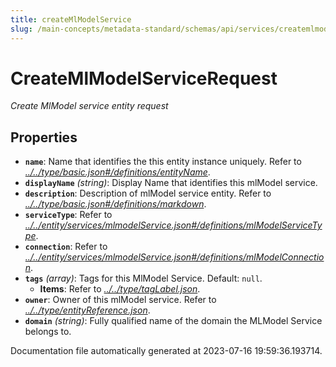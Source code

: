 ```yaml
---
title: createMlModelService
slug: /main-concepts/metadata-standard/schemas/api/services/createmlmodelservice
---
```


# CreateMlModelServiceRequest

*Create MlModel service entity request*

## Properties

- **`name`**: Name that identifies the this entity instance uniquely. Refer to *[../../type/basic.json#/definitions/entityName](#/../type/basic.json#/definitions/entityName)*.
- **`displayName`** *(string)*: Display Name that identifies this mlModel service.
- **`description`**: Description of mlModel service entity. Refer to *[../../type/basic.json#/definitions/markdown](#/../type/basic.json#/definitions/markdown)*.
- **`serviceType`**: Refer to *[../../entity/services/mlmodelService.json#/definitions/mlModelServiceType](#/../entity/services/mlmodelService.json#/definitions/mlModelServiceType)*.
- **`connection`**: Refer to *[../../entity/services/mlmodelService.json#/definitions/mlModelConnection](#/../entity/services/mlmodelService.json#/definitions/mlModelConnection)*.
- **`tags`** *(array)*: Tags for this MlModel Service. Default: `null`.
  - **Items**: Refer to *[../../type/tagLabel.json](#/../type/tagLabel.json)*.
- **`owner`**: Owner of this mlModel service. Refer to *[../../type/entityReference.json](#/../type/entityReference.json)*.
- **`domain`** *(string)*: Fully qualified name of the domain the MLModel Service belongs to.


Documentation file automatically generated at 2023-07-16 19:59:36.193714.
